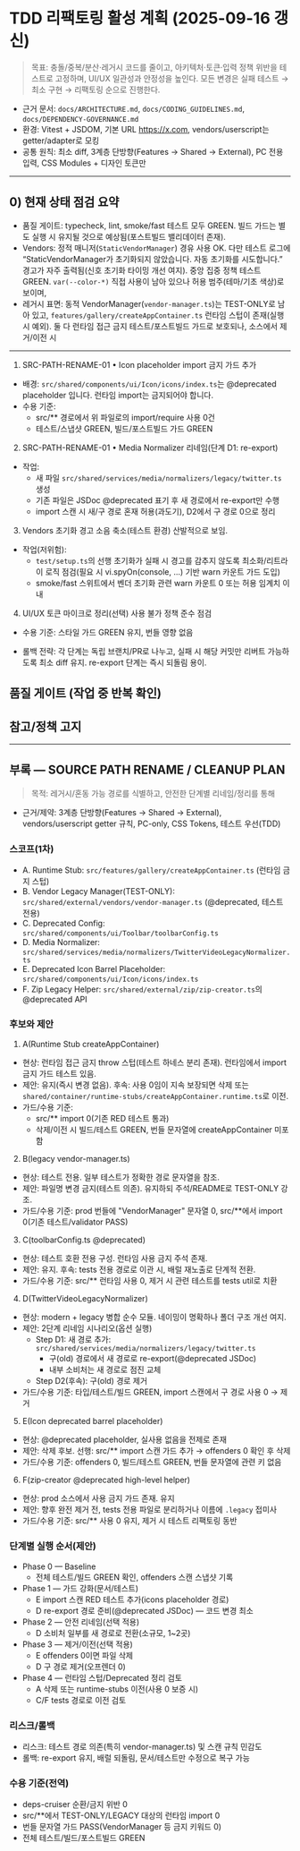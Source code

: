 # TDD 리팩토링 활성 계획 (2025-09-16 갱신)

> 목표: 충돌/중복/분산·레거시 코드를 줄이고, 아키텍처·토큰·입력 정책 위반을
> 테스트로 고정하며, UI/UX 일관성과 안정성을 높인다. 모든 변경은 실패 테스트 →
> 최소 구현 → 리팩토링 순으로 진행한다.

- 근거 문서: `docs/ARCHITECTURE.md`, `docs/CODING_GUIDELINES.md`,
  `docs/DEPENDENCY-GOVERNANCE.md`
- 환경: Vitest + JSDOM, 기본 URL https://x.com, vendors/userscript는
  getter/adapter로 모킹
- 공통 원칙: 최소 diff, 3계층 단방향(Features → Shared → External), PC 전용
  입력, CSS Modules + 디자인 토큰만

---

## 0) 현재 상태 점검 요약

- 품질 게이트: typecheck, lint, smoke/fast 테스트 모두 GREEN. 빌드 가드는 별도
  실행 시 유지될 것으로 예상됨(포스트빌드 밸리데이터 존재).
- Vendors: 정적 매니저(`StaticVendorManager`) 경유 사용 OK. 다만 테스트 로그에
  “StaticVendorManager가 초기화되지 않았습니다. 자동 초기화를 시도합니다.”
  경고가 자주 출력됨(신호 초기화 타이밍 개선 여지). 중앙 집중 정책 테스트 GREEN.
  `var(--color-*)` 직접 사용이 남아 있으나 허용 범주(테마/기초 색상)로 보이며,
- 레거시 표면: 동적 VendorManager(`vendor-manager.ts`)는 TEST-ONLY로 남아 있고,
  `features/gallery/createAppContainer.ts` 런타임 스텁이 존재(실행 시 예외). 둘
  다 런타임 접근 금지 테스트/포스트빌드 가드로 보호되나, 소스에서 제거/이전 시

---

1. SRC-PATH-RENAME-01 • Icon placeholder import 금지 가드 추가

- 배경: `src/shared/components/ui/Icon/icons/index.ts`는 @deprecated placeholder
  입니다. 런타임 import는 금지되어야 합니다.
- 수용 기준:
  - src/\*\* 경로에서 위 파일로의 import/require 사용 0건
  - 테스트/스냅샷 GREEN, 빌드/포스트빌드 가드 GREEN

2. SRC-PATH-RENAME-01 • Media Normalizer 리네임(단계 D1: re-export)

- 작업:
  - 새 파일 `src/shared/services/media/normalizers/legacy/twitter.ts` 생성
  - 기존 파일은 JSDoc @deprecated 표기 후 새 경로에서 re-export만 수행
  - import 스캔 시 새/구 경로 혼재 허용(과도기), D2에서 구 경로 0으로 정리

3. Vendors 초기화 경고 소음 축소(테스트 환경) 산발적으로 보임.

- 작업(저위험):
  - `test/setup.ts`의 선행 초기화가 실패 시 경고를 감추지 않도록 최소화/리트라이
    로직 점검(필요 시 vi.spyOn(console, ...) 기반 warn 카운트 가드 도입)
  - smoke/fast 스위트에서 벤더 초기화 관련 warn 카운트 0 또는 허용 임계치 이내

4. UI/UX 토큰 마이크로 정리(선택) 사용 불가 정책 준수 점검

- 수용 기준: 스타일 가드 GREEN 유지, 번들 영향 없음

- 롤백 전략: 각 단계는 독립 브랜치/PR로 나누고, 실패 시 해당 커밋만 리버트
  가능하도록 최소 diff 유지. re-export 단계는 즉시 되돌림 용이.

## 품질 게이트 (작업 중 반복 확인)

## 참고/정책 고지

---

## 부록 — SOURCE PATH RENAME / CLEANUP PLAN

> 목적: 레거시/혼동 가능 경로를 식별하고, 안전한 단계별 리네임/정리를 통해

- 근거/제약: 3계층 단방향(Features → Shared → External), vendors/userscript
  getter 규칙, PC-only, CSS Tokens, 테스트 우선(TDD)

### 스코프(1차)

- A. Runtime Stub: `src/features/gallery/createAppContainer.ts` (런타임 금지
  스텁)
- B. Vendor Legacy Manager(TEST-ONLY):
  `src/shared/external/vendors/vendor-manager.ts` (@deprecated, 테스트 전용)
- C. Deprecated Config: `src/shared/components/ui/Toolbar/toolbarConfig.ts`
- D. Media Normalizer:
  `src/shared/services/media/normalizers/TwitterVideoLegacyNormalizer.ts`
- E. Deprecated Icon Barrel Placeholder:
  `src/shared/components/ui/Icon/icons/index.ts`
- F. Zip Legacy Helper: `src/shared/external/zip/zip-creator.ts`의 @deprecated
  API

### 후보와 제안

1. A(Runtime Stub createAppContainer)

- 현상: 런타임 접근 금지 throw 스텁(테스트 하네스 분리 존재). 런타임에서 import
  금지 가드 테스트 있음.
- 제안: 유지(즉시 변경 없음). 후속: 사용 0임이 지속 보장되면 삭제 또는
  `shared/container/runtime-stubs/createAppContainer.runtime.ts`로 이전.
- 가드/수용 기준:
  - src/\*\* import 0(기존 RED 테스트 통과)
  - 삭제/이전 시 빌드/테스트 GREEN, 번들 문자열에 createAppContainer 미포함

2. B(legacy vendor-manager.ts)

- 현상: 테스트 전용. 일부 테스트가 정확한 경로 문자열을 참조.
- 제안: 파일명 변경 금지(테스트 의존). 유지하되 주석/README로 TEST-ONLY 강조.
- 가드/수용 기준: prod 번들에 "VendorManager" 문자열 0, src/\*\*에서 import
  0(기존 테스트/validator PASS)

3. C(toolbarConfig.ts @deprecated)

- 현상: 테스트 호환 전용 구성. 런타임 사용 금지 주석 존재.
- 제안: 유지. 후속: tests 전용 경로로 이관 시, 배럴 재노출로 단계적 전환.
- 가드/수용 기준: src/\*\* 런타임 사용 0, 제거 시 관련 테스트를 tests util로
  치환

4. D(TwitterVideoLegacyNormalizer)

- 현상: modern + legacy 병합 순수 모듈. 네이밍이 명확하나 폴더 구조 개선 여지.
- 제안: 2단계 리네임 시나리오(옵션 실행)
  - Step D1: 새 경로 추가:
    `src/shared/services/media/normalizers/legacy/twitter.ts`
    - 구(old) 경로에서 새 경로로 re-export(@deprecated JSDoc)
    - 내부 소비처는 새 경로로 점진 교체
  - Step D2(후속): 구(old) 경로 제거
- 가드/수용 기준: 타입/테스트/빌드 GREEN, import 스캔에서 구 경로 사용 0 → 제거

5. E(Icon deprecated barrel placeholder)

- 현상: @deprecated placeholder, 실사용 없음을 전제로 존재
- 제안: 삭제 후보. 선행: src/\*\* import 스캔 가드 추가 → offenders 0 확인 후
  삭제
- 가드/수용 기준: offenders 0, 빌드/테스트 GREEN, 번들 문자열에 관련 키 없음

6. F(zip-creator @deprecated high-level helper)

- 현상: prod 소스에서 사용 금지 가드 존재. 유지
- 제안: 향후 완전 제거 전, tests 전용 파일로 분리하거나 이름에 `.legacy` 접미사
- 가드/수용 기준: src/\*\* 사용 0 유지, 제거 시 테스트 리팩토링 동반

### 단계별 실행 순서(제안)

- Phase 0 — Baseline
  - 전체 테스트/빌드 GREEN 확인, offenders 스캔 스냅샷 기록
- Phase 1 — 가드 강화(문서/테스트)
  - E import 스캔 RED 테스트 추가(icons placeholder 경로)
  - D re-export 경로 준비(@deprecated JSDoc) — 코드 변경 최소
- Phase 2 — 안전 리네임(선택 적용)
  - D 소비처 일부를 새 경로로 전환(소규모, 1~2곳)
- Phase 3 — 제거/이전(선택 적용)
  - E offenders 0이면 파일 삭제
  - D 구 경로 제거(오프렌더 0)
- Phase 4 — 런타임 스텁/Deprecated 정리 검토
  - A 삭제 또는 runtime-stubs 이전(사용 0 보증 시)
  - C/F tests 경로로 이전 검토

### 리스크/롤백

- 리스크: 테스트 경로 의존(특히 vendor-manager.ts) 및 스캔 규칙 민감도
- 롤백: re-export 유지, 배럴 되돌림, 문서/테스트만 수정으로 복구 가능

### 수용 기준(전역)

- deps-cruiser 순환/금지 위반 0
- src/\*\*에서 TEST-ONLY/LEGACY 대상의 런타임 import 0
- 번들 문자열 가드 PASS(VendorManager 등 금지 키워드 0)
- 전체 테스트/빌드/포스트빌드 GREEN
